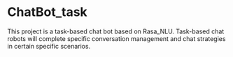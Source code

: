 # ChatBot_task
This project is a task-based chat bot based on Rasa_NLU. Task-based chat robots will complete specific conversation management and chat strategies in certain specific scenarios.

